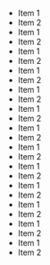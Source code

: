 - Item 1
- Item 2
- Item 1
- Item 2
- Item 1
- Item 2
- Item 1
- Item 2
- Item 1
- Item 2
- Item 1
- Item 2
- Item 1
- Item 2
- Item 1
- Item 2
- Item 1
- Item 2
- Item 1
- Item 2
- Item 1
- Item 2
- Item 1
- Item 2
- Item 1
- Item 2
